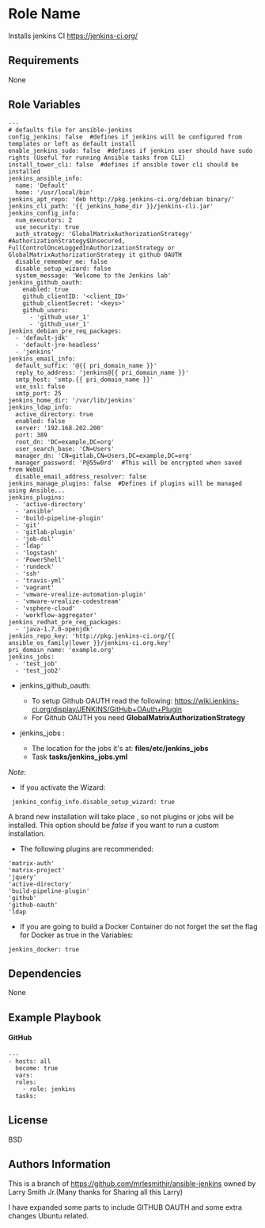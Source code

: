 Role Name
=========

Installs jenkins CI https://jenkins-ci.org/

Requirements
------------

None

Role Variables
--------------

````
---
# defaults file for ansible-jenkins
config_jenkins: false  #defines if jenkins will be configured from templates or left as default install
enable_jenkins_sudo: false  #defines if jenkins user should have sudo rights (Useful for running Ansible tasks from CLI)
install_tower_cli: false  #defines if ansible tower cli should be installed
jenkins_ansible_info:
  name: 'Default'
  home: '/usr/local/bin'
jenkins_apt_repo: 'deb http://pkg.jenkins-ci.org/debian binary/'
jenkins_cli_path: '{{ jenkins_home_dir }}/jenkins-cli.jar'
jenkins_config_info:
  num_executors: 2
  use_security: true
  auth_strategy: 'GlobalMatrixAuthorizationStrategy'  #AuthorizationStrategy$Unsecured, FullControlOnceLoggedInAuthorizationStrategy or GlobalMatrixAuthorizationStrategy it github OAUTH
  disable_remember_me: false
  disable_setup_wizard: false
  system_message: 'Welcome to the Jenkins lab'
jenkins_github_oauth:
    enabled: true
    github_clientID: '<client_ID>'
    github_clientSecret: '<keys>'
    github_users:
      - 'github_user_1'
      - 'github_user_1'
jenkins_debian_pre_req_packages:
  - 'default-jdk'
  - 'default-jre-headless'
  - 'jenkins'
jenkins_email_info:
  default_suffix: '@{{ pri_domain_name }}'
  reply_to_address: 'jenkins@{{ pri_domain_name }}'
  smtp_host: 'smtp.{{ pri_domain_name }}'
  use_ssl: false
  smtp_port: 25
jenkins_home_dir: '/var/lib/jenkins'
jenkins_ldap_info:
  active_directory: true
  enabled: false
  server: '192.168.202.200'
  port: 389
  root_dn: 'DC=example,DC=org'
  user_search_base: 'CN=Users'
  manager_dn: 'CN=gitlab,CN=Users,DC=example,DC=org'
  manager_password: 'P@55w0rd'  #This will be encrypted when saved from WebUI
  disable_email_address_resolver: false
jenkins_manage_plugins: false  #Defines if plugins will be managed using Ansible...
jenkins_plugins:
  - 'active-directory'
  - 'ansible'
  - 'build-pipeline-plugin'
  - 'git'
  - 'gitlab-plugin'
  - 'job-dsl'
  - 'ldap'
  - 'logstash'
  - 'PowerShell'
  - 'rundeck'
  - 'ssh'
  - 'travis-yml'
  - 'vagrant'
  - 'vmware-vrealize-automation-plugin'
  - 'vmware-vrealize-codestream'
  - 'vsphere-cloud'
  - 'workflow-aggregator'
jenkins_redhat_pre_req_packages:
  - 'java-1.7.0-openjdk'
jenkins_repo_key: 'http://pkg.jenkins-ci.org/{{ ansible_os_family|lower }}/jenkins-ci.org.key'
pri_domain_name: 'example.org'
jenkins_jobs:
  - 'test_job'
  - 'test_job2'
````

* jenkins_github_oauth:

  * To setup Github OAUTH read the following: https://wiki.jenkins-ci.org/display/JENKINS/GitHub+OAuth+Plugin
  * For Github OAUTH you need **GlobalMatrixAuthorizationStrategy**


* jenkins_jobs :

  - The location for the jobs it's at: **files/etc/jenkins_jobs**
  - Task **tasks/jenkins_jobs.yml**


 *Note*:

 * If you activate the Wizard:   
````
 jenkins_config_info.disable_setup_wizard: true
````
A brand new installation will take place , so not plugins or jobs will be installed.
This option should be *false* if you want to run a custom installation.

 * The following plugins are recommended:

 ````
 'matrix-auth'
 'matrix-project'
 'jquery'
 'active-directory'
 'build-pipeline-plugin'
 'github'
 'github-oauth'
 'ldap
 ````
 * If you are going to build a Docker Container do not forget the set the flag for Docker as true in the Variables:

 ````
 jenkins_docker: true
 ````

Dependencies
------------

None

Example Playbook
----------------

#### GitHub
````
---
- hosts: all
  become: true
  vars:
  roles:
    - role: jenkins
  tasks:
````


License
-------

BSD

Authors Information
------------------
This is a branch of https://github.com/mrlesmithjr/ansible-jenkins owned by Larry Smith Jr.(Many thanks for Sharing all this Larry)

I have expanded some parts to include GITHUB OAUTH and some extra changes Ubuntu related.
